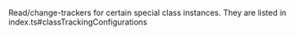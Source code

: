 Read/change-trackers for certain special class instances. 
They are listed in index.ts#classTrackingConfigurations